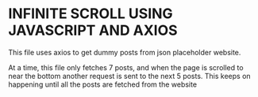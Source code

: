 # INFINITE SCROLL USING JAVASCRIPT AND AXIOS 


This file uses axios to get dummy posts from json placeholder website.
 
 At a time, this file only fetches 7 posts, and when the page is scrolled to near the bottom another request is sent to the next 5 posts. This keeps on happening until 
 all the posts are fetched from the website 
